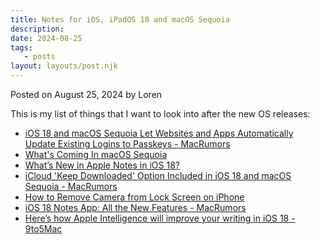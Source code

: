 ```yaml
---
title: Notes for iOS, iPadOS 18 and macOS Sequoia
description:
date: 2024-08-25
tags:
   - posts
layout: layouts/post.njk
---
```


Posted on August 25, 2024 by Loren

This is my list of things that I want to look into after the new OS releases:

-  [iOS 18 and macOS Sequoia Let Websites and Apps Automatically Update Existing Logins to Passkeys - MacRumors](https://www.macrumors.com/2024/06/10/ios-18-automatic-passkey-update/)
-  [What's Coming In macOS Sequoia](https://macmost.com/whats-coming-in-macos-sequoia.html)
-  [What’s New in Apple Notes in iOS 18?](https://www.youtube.com/watch?v=wL0_ZPnTRuY)
-  [iCloud 'Keep Downloaded' Option Included in iOS 18 and macOS Sequoia - MacRumors](https://www.macrumors.com/2024/06/26/icloud-keep-downloaded-option-ios-18-macos-sequoia/)
-  [How to Remove Camera from Lock Screen on iPhone](https://www.appsntips.com/remove-camera-from-lock-screen-on-iphone/)
-  [iOS 18 Notes App: All the New Features - MacRumors](https://www.macrumors.com/guide/ios-18-notes-app/)
-  [Here’s how Apple Intelligence will improve your writing in iOS 18 - 9to5Mac](https://9to5mac.com/2024/07/11/heres-how-apple-intelligence-will-improve-your-writing-in-ios-18yes-even-you/)
